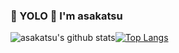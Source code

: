 ### 🤟 YOLO 🤟 I'm asakatsu

![asakatsu's github stats](https://github-readme-stats.vercel.app/api?username=asakatsu0402)[![Top Langs](https://github-readme-stats.vercel.app/api/top-langs/?username=asakatsu0402&layout=compact)](https://github.com/asakatsu0402/github-readme-stats)
